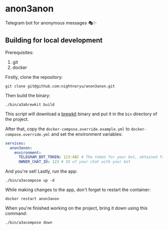 # anon3anon

Telegram bot for anonymous messages 🎭✨

## Building for local development

Prerequisites:

1. git
2. docker

Firstly, clone the repository:

```shell
git clone git@github.com:nightnoryu/anon3anon.git
```

Then build the binary:

```shell
./bin/a3abrewkit build
```

This script will download a [brewkit](https://github.com/ispringtech/brewkit) binary and put it in the `bin` directory of the project.

After that, copy the `docker-compose.override.example.yml` to `docker-compose.override.yml` and set the environment variables:

```yaml
services:
  anon3anon:
    environment:
      TELEGRAM_BOT_TOKEN: 123:ABC # The token for your bot, obtained from t.me/BotFather
      OWNER_CHAT_ID: 123 # ID of your chat with your bot
```

And you're set! Lastly, run the app:

```shell
./bin/a3acompose up -d
```

While making changes to the app, don't forget to restart the container:

```shell
docker restart anon3anon
```

When you're finished working on the project, bring it down using this command:

```shell
./bin/a3acompose down
```
